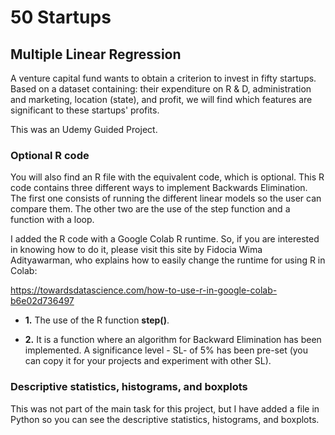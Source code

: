 # 50 Startups 

## Multiple Linear Regression 

A venture capital fund wants to obtain a criterion to invest in fifty startups. Based on a dataset containing: their expenditure on R & D, administration and marketing, location (state), and profit, we will find which features are significant to these startups' profits.

This was an Udemy Guided Project.

### Optional R code

You will also find an R file with the equivalent code, which is optional. This R code contains three different ways to implement Backwards Elimination. The first one consists of running the different linear models so the user can compare them. The other two are the use of the step function and a function with a loop.

I added the R code with a Google Colab R runtime. So, if you are interested in knowing how to do it, please visit this site by Fidocia Wima Adityawarman, who explains how to easily change the runtime for using R in Colab:

https://towardsdatascience.com/how-to-use-r-in-google-colab-b6e02d736497

- **1.** The use of the R function **step()**.

- **2.** It is a function where an algorithm for Backward Elimination has been implemented. A significance level - SL- of 5% has been pre-set (you can copy it for your projects and experiment with other SL).

### Descriptive statistics, histograms, and boxplots

This was not part of the main task for this project, but I have added a file in Python so you can see the descriptive statistics, histograms, and boxplots.
